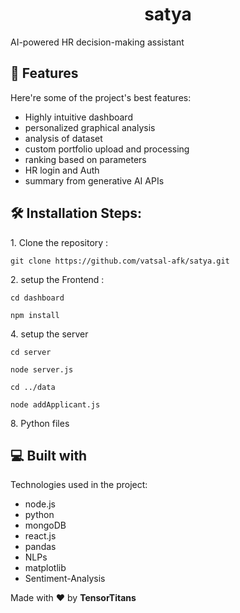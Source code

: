<h1 align="center" id="title">satya</h1>

<p id="description">AI-powered HR decision-making assistant</p>

  
  
<h2>🧐 Features</h2>

Here're some of the project's best features:

*   Highly intuitive dashboard
*   personalized graphical analysis
*   analysis of dataset
*   custom portfolio upload and processing
*   ranking based on parameters
*   HR login and Auth
*   summary from generative AI APIs

<h2>🛠️ Installation Steps:</h2>

<p>1. Clone the repository :</p>

```
git clone https://github.com/vatsal-afk/satya.git
```

<p>2. setup the Frontend :</p>

```
cd dashboard
```

```
npm install
```

<p>4. setup the server</p>

```
cd server
```

```
node server.js
```

```
cd ../data
```

```
node addApplicant.js
```

<p>8. Python files</p>

  
  
<h2>💻 Built with</h2>

Technologies used in the project:

*   node.js
*   python
*   mongoDB
*   react.js
*   pandas
*   NLPs
*   matplotlib
*   Sentiment-Analysis

<p>Made with ❤️ by <strong>TensorTitans</strong></p>
